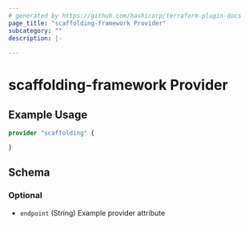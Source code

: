 ```yaml
---
# generated by https://github.com/hashicorp/terraform-plugin-docs
page_title: "scaffolding-framework Provider"
subcategory: ""
description: |-
  
---
```


# scaffolding-framework Provider



## Example Usage

```terraform
provider "scaffolding" {

}
```

<!-- schema generated by tfplugindocs -->
## Schema

### Optional

- `endpoint` (String) Example provider attribute
